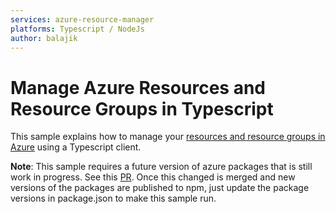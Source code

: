 ```yaml
---
services: azure-resource-manager
platforms: Typescript / NodeJs
author: balajik
---
```


# Manage Azure Resources and Resource Groups in Typescript

This sample explains how to manage your [resources and resource groups in Azure](https://azure.microsoft.com/en-us/documentation/articles/resource-group-overview/#resource-groups) using a Typescript client.


**Note**: This sample requires a future version of azure packages that is still work in progress.
See this [PR](https://github.com/Azure/autorest/pull/2084). Once this changed is merged and new versions of the packages are published to npm, just update the package versions in package.json to make this sample run.



